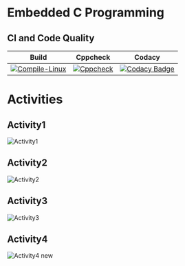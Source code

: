 # Embedded C Programming 

## CI and Code Quality

|Build|Cppcheck|Codacy|
|:--:|:--:|:--:|
|[![Compile-Linux](https://github.com/Annappa259804/Emb_C/actions/workflows/Compile.yml/badge.svg)](https://github.com/Annappa259804/Emb_C/actions/workflows/Compile.yml)|[![Cppcheck](https://github.com/Annappa259804/Emb_C/actions/workflows/CodeQulaity.yml/badge.svg)](https://github.com/Annappa259804/Emb_C/actions/workflows/CodeQulaity.yml)|[![Codacy Badge](https://app.codacy.com/project/badge/Grade/eb77cc35f72e42cc98d73d15e7c6fb4e)](https://www.codacy.com/gh/Annappa259804/Emb_C/dashboard?utm_source=github.com&amp;utm_medium=referral&amp;utm_content=Annappa259804/Emb_C&amp;utm_campaign=Badge_Grade)|

# Activities

## Activity1
![Activity1](https://user-images.githubusercontent.com/80380749/116575963-c002db80-a92c-11eb-8647-c93807a11977.PNG)

## Activity2
![Activity2](https://user-images.githubusercontent.com/80380749/116576261-06583a80-a92d-11eb-8b8f-f47baa28c0f2.PNG)

## Activity3
![Activity3](https://user-images.githubusercontent.com/80380749/116576288-0ce6b200-a92d-11eb-9394-6839ef76656e.PNG)

## Activity4
![Activity4 new](https://user-images.githubusercontent.com/80380749/116577684-5388dc00-a92e-11eb-8bfd-daa353882083.png)
